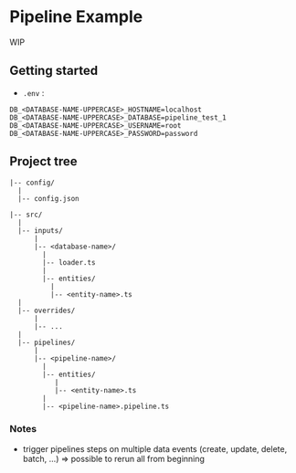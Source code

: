 # Pipeline Example

WIP

## Getting started

* `.env` :
```
DB_<DATABASE-NAME-UPPERCASE>_HOSTNAME=localhost
DB_<DATABASE-NAME-UPPERCASE>_DATABASE=pipeline_test_1
DB_<DATABASE-NAME-UPPERCASE>_USERNAME=root
DB_<DATABASE-NAME-UPPERCASE>_PASSWORD=password
```


## Project tree
```
|-- config/
  |
  |-- config.json
   
|-- src/
  |
  |-- inputs/
      |
      |-- <database-name>/
        |
        |-- loader.ts
        |
        |-- entities/
          |
          |-- <entity-name>.ts
  |
  |-- overrides/
      |
      |-- ...
  |
  |-- pipelines/
      |
      |-- <pipeline-name>/
        |
        |-- entities/
           |
           |-- <entity-name>.ts
        |
        |-- <pipeline-name>.pipeline.ts
```


### Notes
- trigger pipelines steps on multiple data events (create, update, delete, batch, ...) => possible to rerun all from beginning
